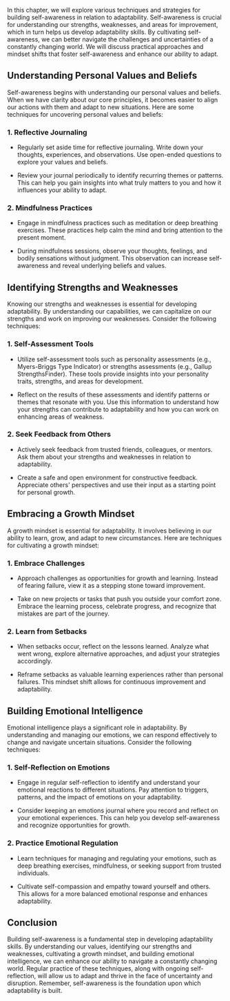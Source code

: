 
In this chapter, we will explore various techniques and strategies for building self-awareness in relation to adaptability. Self-awareness is crucial for understanding our strengths, weaknesses, and areas for improvement, which in turn helps us develop adaptability skills. By cultivating self-awareness, we can better navigate the challenges and uncertainties of a constantly changing world. We will discuss practical approaches and mindset shifts that foster self-awareness and enhance our ability to adapt.

**Understanding Personal Values and Beliefs**
---------------------------------------------

Self-awareness begins with understanding our personal values and beliefs. When we have clarity about our core principles, it becomes easier to align our actions with them and adapt to new situations. Here are some techniques for uncovering personal values and beliefs:

### **1. Reflective Journaling**

* Regularly set aside time for reflective journaling. Write down your thoughts, experiences, and observations. Use open-ended questions to explore your values and beliefs.

* Review your journal periodically to identify recurring themes or patterns. This can help you gain insights into what truly matters to you and how it influences your ability to adapt.

### **2. Mindfulness Practices**

* Engage in mindfulness practices such as meditation or deep breathing exercises. These practices help calm the mind and bring attention to the present moment.

* During mindfulness sessions, observe your thoughts, feelings, and bodily sensations without judgment. This observation can increase self-awareness and reveal underlying beliefs and values.

**Identifying Strengths and Weaknesses**
----------------------------------------

Knowing our strengths and weaknesses is essential for developing adaptability. By understanding our capabilities, we can capitalize on our strengths and work on improving our weaknesses. Consider the following techniques:

### **1. Self-Assessment Tools**

* Utilize self-assessment tools such as personality assessments (e.g., Myers-Briggs Type Indicator) or strengths assessments (e.g., Gallup StrengthsFinder). These tools provide insights into your personality traits, strengths, and areas for development.

* Reflect on the results of these assessments and identify patterns or themes that resonate with you. Use this information to understand how your strengths can contribute to adaptability and how you can work on enhancing areas of weakness.

### **2. Seek Feedback from Others**

* Actively seek feedback from trusted friends, colleagues, or mentors. Ask them about your strengths and weaknesses in relation to adaptability.

* Create a safe and open environment for constructive feedback. Appreciate others' perspectives and use their input as a starting point for personal growth.

**Embracing a Growth Mindset**
------------------------------

A growth mindset is essential for adaptability. It involves believing in our ability to learn, grow, and adapt to new circumstances. Here are techniques for cultivating a growth mindset:

### **1. Embrace Challenges**

* Approach challenges as opportunities for growth and learning. Instead of fearing failure, view it as a stepping stone toward improvement.

* Take on new projects or tasks that push you outside your comfort zone. Embrace the learning process, celebrate progress, and recognize that mistakes are part of the journey.

### **2. Learn from Setbacks**

* When setbacks occur, reflect on the lessons learned. Analyze what went wrong, explore alternative approaches, and adjust your strategies accordingly.

* Reframe setbacks as valuable learning experiences rather than personal failures. This mindset shift allows for continuous improvement and adaptability.

**Building Emotional Intelligence**
-----------------------------------

Emotional intelligence plays a significant role in adaptability. By understanding and managing our emotions, we can respond effectively to change and navigate uncertain situations. Consider the following techniques:

### **1. Self-Reflection on Emotions**

* Engage in regular self-reflection to identify and understand your emotional reactions to different situations. Pay attention to triggers, patterns, and the impact of emotions on your adaptability.

* Consider keeping an emotions journal where you record and reflect on your emotional experiences. This can help you develop self-awareness and recognize opportunities for growth.

### **2. Practice Emotional Regulation**

* Learn techniques for managing and regulating your emotions, such as deep breathing exercises, mindfulness, or seeking support from trusted individuals.

* Cultivate self-compassion and empathy toward yourself and others. This allows for a more balanced emotional response and enhances adaptability.

**Conclusion**
--------------

Building self-awareness is a fundamental step in developing adaptability skills. By understanding our values, identifying our strengths and weaknesses, cultivating a growth mindset, and building emotional intelligence, we can enhance our ability to navigate a constantly changing world. Regular practice of these techniques, along with ongoing self-reflection, will allow us to adapt and thrive in the face of uncertainty and disruption. Remember, self-awareness is the foundation upon which adaptability is built.
